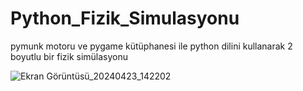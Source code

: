 # Python_Fizik_Simulasyonu
pymunk motoru ve pygame kütüphanesi ile python dilini kullanarak 2 boyutlu bir fizik simülasyonu

![Ekran Görüntüsü_20240423_142202](https://github.com/serhatgnl/Python_Fizik_Simulasyonu/assets/151748732/3b7fac3b-065f-4176-a148-e1ddfe600286)
